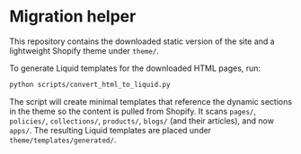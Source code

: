 # Migration helper

This repository contains the downloaded static version of the site and a lightweight Shopify theme under `theme/`.

To generate Liquid templates for the downloaded HTML pages, run:

```bash
python scripts/convert_html_to_liquid.py
```

The script will create minimal templates that reference the dynamic sections in
the theme so the content is pulled from Shopify. It scans `pages/`, `policies/`,
`collections/`, `products/`, `blogs/` (and their articles), and now `apps/`.
The resulting Liquid templates are placed under `theme/templates/generated/`.
